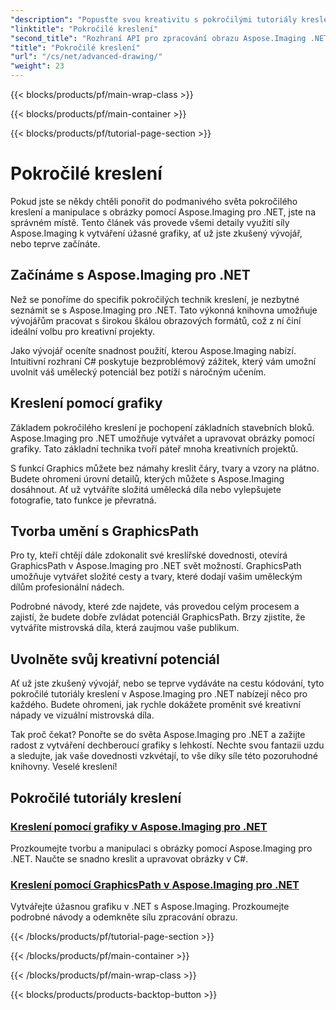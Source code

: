 ```yaml
---
"description": "Popusťte svou kreativitu s pokročilými tutoriály kreslení v Aspose.Imaging pro .NET. Naučte se bez námahy vytvářet a upravovat obrázky pomocí C#."
"linktitle": "Pokročilé kreslení"
"second_title": "Rozhraní API pro zpracování obrazu Aspose.Imaging .NET"
"title": "Pokročilé kreslení"
"url": "/cs/net/advanced-drawing/"
"weight": 23
---
```


{{< blocks/products/pf/main-wrap-class >}}

{{< blocks/products/pf/main-container >}}

{{< blocks/products/pf/tutorial-page-section >}}

# Pokročilé kreslení


Pokud jste se někdy chtěli ponořit do podmanivého světa pokročilého kreslení a manipulace s obrázky pomocí Aspose.Imaging pro .NET, jste na správném místě. Tento článek vás provede všemi detaily využití síly Aspose.Imaging k vytváření úžasné grafiky, ať už jste zkušený vývojář, nebo teprve začínáte.

## Začínáme s Aspose.Imaging pro .NET

Než se ponoříme do specifik pokročilých technik kreslení, je nezbytné seznámit se s Aspose.Imaging pro .NET. Tato výkonná knihovna umožňuje vývojářům pracovat s širokou škálou obrazových formátů, což z ní činí ideální volbu pro kreativní projekty.

Jako vývojář oceníte snadnost použití, kterou Aspose.Imaging nabízí. Intuitivní rozhraní C# poskytuje bezproblémový zážitek, který vám umožní uvolnit váš umělecký potenciál bez potíží s náročným učením.

## Kreslení pomocí grafiky

Základem pokročilého kreslení je pochopení základních stavebních bloků. Aspose.Imaging pro .NET umožňuje vytvářet a upravovat obrázky pomocí grafiky. Tato základní technika tvoří páteř mnoha kreativních projektů. 

S funkcí Graphics můžete bez námahy kreslit čáry, tvary a vzory na plátno. Budete ohromeni úrovní detailů, kterých můžete s Aspose.Imaging dosáhnout. Ať už vytváříte složitá umělecká díla nebo vylepšujete fotografie, tato funkce je převratná.

## Tvorba umění s GraphicsPath

Pro ty, kteří chtějí dále zdokonalit své kreslířské dovednosti, otevírá GraphicsPath v Aspose.Imaging pro .NET svět možností. GraphicsPath umožňuje vytvářet složité cesty a tvary, které dodají vašim uměleckým dílům profesionální nádech.

Podrobné návody, které zde najdete, vás provedou celým procesem a zajistí, že budete dobře zvládat potenciál GraphicsPath. Brzy zjistíte, že vytváříte mistrovská díla, která zaujmou vaše publikum.

## Uvolněte svůj kreativní potenciál

Ať už jste zkušený vývojář, nebo se teprve vydáváte na cestu kódování, tyto pokročilé tutoriály kreslení v Aspose.Imaging pro .NET nabízejí něco pro každého. Budete ohromeni, jak rychle dokážete proměnit své kreativní nápady ve vizuální mistrovská díla.

Tak proč čekat? Ponořte se do světa Aspose.Imaging pro .NET a zažijte radost z vytváření dechberoucí grafiky s lehkostí. Nechte svou fantazii uzdu a sledujte, jak vaše dovednosti vzkvétají, to vše díky síle této pozoruhodné knihovny. Veselé kreslení!
## Pokročilé tutoriály kreslení
### [Kreslení pomocí grafiky v Aspose.Imaging pro .NET](./draw-using-graphics/)
Prozkoumejte tvorbu a manipulaci s obrázky pomocí Aspose.Imaging pro .NET. Naučte se snadno kreslit a upravovat obrázky v C#.
### [Kreslení pomocí GraphicsPath v Aspose.Imaging pro .NET](./draw-using-graphicspath/)
Vytvářejte úžasnou grafiku v .NET s Aspose.Imaging. Prozkoumejte podrobné návody a odemkněte sílu zpracování obrazu.

{{< /blocks/products/pf/tutorial-page-section >}}

{{< /blocks/products/pf/main-container >}}

{{< /blocks/products/pf/main-wrap-class >}}

{{< blocks/products/products-backtop-button >}}